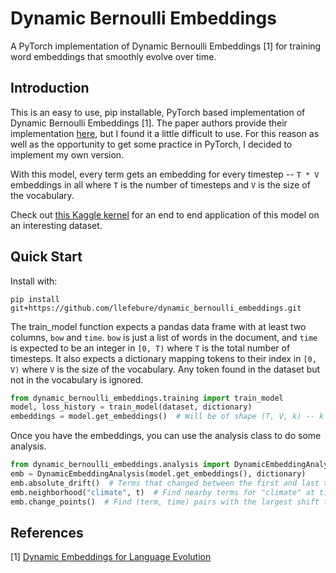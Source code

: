 Dynamic Bernoulli Embeddings
============================

A PyTorch implementation of Dynamic Bernoulli Embeddings [1] for training word embeddings that smoothly evolve over time.

Introduction
------------

This is an easy to use, pip installable, PyTorch based implementation of Dynamic Bernoulli Embeddings [1]. The paper authors provide their implementation [here](https://github.com/mariru/dynamic_bernoulli_embeddings), but I found it a little difficult to use. For this reason as well as the opportunity to get some practice in PyTorch, I decided to implement my own version.

With this model, every term gets an embedding for every timestep -- `T * V` embeddings in all where `T` is the number of timesteps and `V` is the size of the vocabulary.

Check out [this Kaggle kernel](https://www.kaggle.com/llefebure/dynamic-bernoulli-embeddings) for an end to end application of this model on an interesting dataset.

Quick Start
-----------

Install with:

```
pip install git+https://github.com/llefebure/dynamic_bernoulli_embeddings.git
```

The train_model function expects a pandas data frame with at least two columns, `bow` and `time`. `bow` is just a list of words in the document, and `time` is expected to be an integer in `[0, T)` where `T` is the total number of timesteps. It also expects a dictionary mapping tokens to their index in `[0, V)` where `V` is the size of the vocabulary. Any token found in the dataset but not in the vocabulary is ignored.

```python
from dynamic_bernoulli_embeddings.training import train_model
model, loss_history = train_model(dataset, dictionary)
embeddings = model.get_embeddings()  # Will be of shape (T, V, k) -- k is the embedding dimension
```

Once you have the embeddings, you can use the analysis class to do some analysis.

```python
from dynamic_bernoulli_embeddings.analysis import DynamicEmbeddingAnalysis
emb = DynamicEmbeddingAnalysis(model.get_embeddings(), dictionary)
emb.absolute_drift()  # Terms that changed between the first and last timesteps
emb.neighborhood("climate", t)  # Find nearby terms for "climate" at time `t`
emb.change_points()  # Find (term, time) pairs with the largest shift from the previous timestep
```

References
----------
[1] [Dynamic Embeddings for Language Evolution](http://www.cs.columbia.edu/~blei/papers/RudolphBlei2018.pdf)
